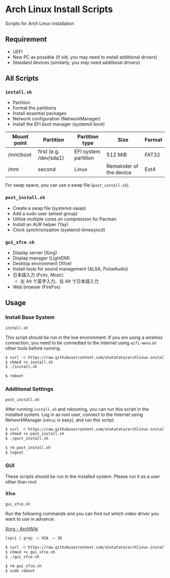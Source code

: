 # Arch Linux Install Scripts

Scripts for Arch Linux installation

## Requirement

- UEFI
- New PC as possible (if old, you may need to install additional drivers)
- Standard devices (similarly, you may need additional drivers)

## All Scripts

### `install.sh`

- Partition
- Format the partitions
- Install essential packages
- Network configuration (NetworkManager)
- Install the EFI boot manager (systemd-boot)

| Mount point | Partition              | Partition type       | Size                    | Format |
| ----------- | ---------------------- | -------------------- | ----------------------- | ------ |
| /mnt/boot   | first (e.g. /dev/sda1) | EFI system partition | 512 MiB                 | FAT32  |
| /mnt        | second                 | Linux                | Remainder of the device | Ext4   |

For swap space, you can use a swap file (`post_install.sh`).

### `post_install.sh`

- Create a swap file (systemd-swap)
- Add a sudo user (wheel group)
- Utilize multiple cores on compression for Pacman
- Install an AUR helper (Yay)
- Clock synchronization (systemd-timesyncd)

### `gui_xfce.sh`

- Display server (Xorg)
- Display manager (LightDM)
- Desktop environment (Xfce)
- Install tools for sound management (ALSA, PulseAudio)
- 日本語入力 (Fcitx, Mozc)
  - 左 Alt で英字入力、右 Alt で日本語入力
- Web browser (FireFox)

## Usage

### Install Base System

`install.sh`

This script should be run in the live environment.
If you are using a wireless connection, you need to be connedted to the Internet using `wifi-menu` or other tools before running.

```sh
$ curl -O https://raw.githubusercontent.com/utatatata/archlinux-install-scripts/master/install.sh
$ chmod +x install.sh
$ ./install.sh

$ reboot
```

### Additional Settings

`post_install.sh`

After running `install.sh` and rebooting, you can run this script in the installed system.
Log in as root user, connect to the Internet using NetworkManager (`nmtui` is easy), and run this script.

```sh
$ curl -O https://raw.githubusercontent.com/utatatata/archlinux-install-scripts/master/post_install.sh
$ chmod +x post_install.sh
$ ./post_install.sh

$ rm post_install.sh
$ logout
```

### GUI

These scripts should be run in the installed system.
Please run it as a user other than root.

#### Xfce

`gui_xfce.sh`

Run the following commands and you can find out which video driver you want to use in advance.

[Xorg - ArchWiki](https://wiki.archlinux.org/index.php/Xorg#Driver_installation)

```sh
lspci | grep -e VGA -e 3D
```

```sh
$ curl -O https://raw.githubusercontent.com/utatatata/archlinux-install-scripts/master/gui_xfce.sh
$ chmod +x gui_xfce.sh
$ ./gui_xfce.sh

$ rm gui_xfce.sh
$ sudo reboot
```
